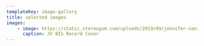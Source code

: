```yaml
---
templateKey: image-gallery
title: selected images
images:
    - image: https://static.stereogum.com/uploads/2019/09/jennifer-vanilla-space-time-motion-1569428745-640x640.png
      caption: JV BIS Record Cover
---
```

